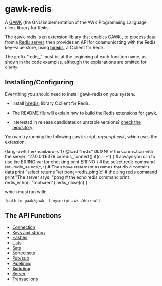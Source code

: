 # gawk-redis

A [GAWK](https://www.gnu.org/software/gawk/) (the GNU implementation of the AWK Programming Language) client library for Redis.

The gawk-redis is an extension library that enables GAWK , to process data from a [Redis server](http://redis.io/), then provides an API for communicating with the Redis key-value store, using [hiredis](https://github.com/redis/hiredis), a C client for Redis.

The prefix "redis_" must be at the beginning of each function name, as shown in the code examples, although the explanations are omitted for clarity.

## Installing/Configuring

Everything you should need to install gawk-redis on your system.

* Install [hiredis](https://github.com/redis/hiredis), library C client for Redis.

* The README file will explain how to build the Redis extensions for gawk.

* Interested in release candidates or unstable versions? [check the repository](https://sourceforge.net/u/paulinohuerta/gawkextlib_d/ci/master/tree/)

 You can try running the following gawk script, *myscript.awk*, which uses the extension:

{lang=awk,line-numbers=off}
    @load "redis"
    BEGIN{
      # the connection with the server: 127.0.0.1:6379
      c=redis_connect()
      if(c==-1) {
        # always you can to use the ERRNO var for checking
        print ERRNO
      }
      # the select redis command
      ret=redis_select(c,4) 
      # The above statement assumes that db 4 contains data
      print "select returns "ret
      pong=redis_ping(c) # the ping redis command
      print "The server says: "pong
      # the echo redis command
      print redis_echo(c,"foobared")
      redis_close(c)
    }

which must run with:

`/path-to-gawk/gawk -f myscript.awk /dev/null`

## The API Functions

* [Connection](#connection)
* [Keys and strings](#keys-and-strings)
* [Hashes](#hashes)
* [Lists](#lists)
* [Sets](#sets)
* [Sorted sets](#sorted-sets)
* [Pub/sub](#pubsub) 
* [Pipelining](#pipelining)
* [Scripting](#scripting)
* [Server](#server)  
* [Transactions](#transactions)

